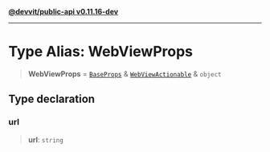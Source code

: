 [**@devvit/public-api v0.11.16-dev**](../../../../../../README.md)

---

# Type Alias: WebViewProps

> **WebViewProps** = [`BaseProps`](BaseProps.md) & [`WebViewActionable`](WebViewActionable.md) & `object`

## Type declaration

### url

> **url**: `string`
